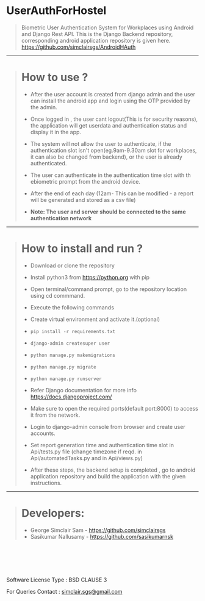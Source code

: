# UserAuthForHostel

>  Biometric User Authentication System for Workplaces using Android and Django Rest API.
>  This is the Django Backend repository, corresponding android application repository is given here.
>  <https://github.com/simclairsgs/AndroidHAuth>
 
 ---
 
> # How to use ?
>
> - After the user account is created from django admin and the user can install the android app and login using the OTP provided by the admin.
> 
> - Once logged in , the user cant logout(This is for security reasons), the application will get userdata and authentication status and display it in the app.
> 
> - The system will not allow the user to authenticate, if the authentication slot isn't open(eg.9am-9.30am slot for workplaces, it can also be changed from backend), or the user is already authenticated.
> 
> - The user can authenticate in the authentication time slot with th ebiometric prompt from the android device.
> 
> - After the end of each day (12am- This can be modified - a report will be generated and stored as a csv file)
> 
> - **Note: The user and server should be connected to the same authentication network**

---

> # How to install and run ?
> - Download or clone the repository
> - Install python3 from <https://python.org> with pip
> - Open terminal/command prompt, go to the repository location using cd commmand.
> - Execute the following commands
> - Create virtual environment and activate it.(optional)
> - `pip install -r requirements.txt`
> - `django-admin createsuper user`
> - `python manage.py makemigrations`
> - `python manage.py migrate`
> - `python manage.py runserver`
> 
>
>
> - Refer Django documentation for more info <https://docs.djangoproject.com/>
> - Make sure to open the required ports(default port:8000) to access it from the network.
> - Login to django-admin console from browser and create user accounts.
> - Set report generation time and authentication time slot in Api/tests.py file (change timezone if reqd. in Api/automatedTasks.py and in Api/views.py)
> 
> - After these steps, the backend setup is completed , go to android application repository and build the application with the given instructions.
> 

---

> # Developers:
>  - George Simclair Sam - <https://github.com/simclairsgs>
>  - Sasikumar Nallusamy - <https://github.com/sasikumarnsk>
>  

<br><br>
<br><br>

Software License Type : BSD CLAUSE 3
 
For Queries Contact : <simclair.sgs@gmail.com>
